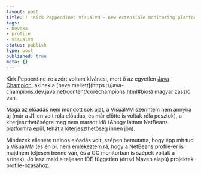 ```yaml
---
layout: post
title: ! 'Kirk Pepperdine: VisualVM - new extensible monitoring platform'
tags:
- Devoxx
- profile
- visualvm
status: publish
type: post
published: true
meta: {}
---
```

Kirk Pepperdine-re azért voltam kíváncsi, mert ő az egyetlen [Java
Champion](https://java-champions.dev.java.net/), akinek a [neve mellett](https
://java-champions.dev.java.net/content/corechampions.html#bios) magyar zászló
van.

  
Maga az előadás nem mondott sok újat, a VisualVM szerintem nem annyira új (már
a J1-en volt róla előadás, és már előtte is voltak róla posztok), a
kiterjeszthetőségre meg nem maradt idő (Ahogy láttam NetBeans platformra épül,
tehát a kiterjeszthetőség innen jön).

  
Mindezek ellenére rutinos előadás volt, szépen bemutatta, hogy épp mit tud a
VisualVM (és én pl. nem emlékeztem rá, hogy a NetBeans profile-er is majdnem
teljesen benne van, és a GC monitorban is szépek voltak a színek). Jó lesz
majd a teljesen IDE független (értsd Maven alapú) projektek profile-ozásához.


